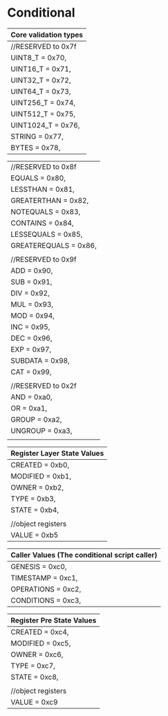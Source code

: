 # Conditional



| Core validation types |
| --------------------- |
| //RESERVED to 0x7f    |
| UINT8\_T = 0x70,      |
| UINT16\_T = 0x71,     |
| UINT32\_T = 0x72,     |
| UINT64\_T = 0x73,     |
| UINT256\_T = 0x74,    |
| UINT512\_T = 0x75,    |
| UINT1024\_T = 0x76,   |
| STRING = 0x77,        |
| BYTES = 0x78,         |

|                       |
| --------------------- |
| //RESERVED to 0x8f    |
| EQUALS = 0x80,        |
| LESSTHAN = 0x81,      |
| GREATERTHAN = 0x82,   |
| NOTEQUALS = 0x83,     |
| CONTAINS = 0x84,      |
| LESSEQUALS = 0x85,    |
| GREATEREQUALS = 0x86, |
|                       |
| //RESERVED to 0x9f    |
| ADD = 0x90,           |
| SUB = 0x91,           |
| DIV = 0x92,           |
| MUL = 0x93,           |
| MOD = 0x94,           |
| INC = 0x95,           |
| DEC = 0x96,           |
| EXP = 0x97,           |
| SUBDATA = 0x98,       |
| CAT = 0x99,           |
|                       |
| //RESERVED to 0x2f    |
| AND = 0xa0,           |
| OR = 0xa1,            |
| GROUP = 0xa2,         |
| UNGROUP = 0xa3,       |
|                       |



| Register Layer State Values |
| --------------------------- |
| CREATED = 0xb0,             |
| MODIFIED = 0xb1,            |
| OWNER = 0xb2,               |
| TYPE = 0xb3,                |
| STATE = 0xb4,               |
|                             |
| //object registers          |
| VALUE = 0xb5                |



| Caller Values (The conditional script caller) |
| --------------------------------------------- |
| GENESIS = 0xc0,                               |
| TIMESTAMP = 0xc1,                             |
| OPERATIONS = 0xc2,                            |
| CONDITIONS = 0xc3,                            |



| Register Pre State Values |
| ------------------------- |
| CREATED = 0xc4,           |
| MODIFIED = 0xc5,          |
| OWNER = 0xc6,             |
| TYPE = 0xc7,              |
| STATE = 0xc8,             |
|                           |
| //object registers        |
| VALUE = 0xc9              |
